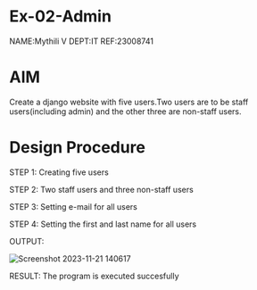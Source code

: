 # Ex-02-Admin

NAME:Mythili V
DEPT:IT
REF:23008741

# AIM
Create a django website with five users.Two users are to be staff users(including admin) and the other three are non-staff users.

# Design Procedure

STEP 1:
Creating five users


STEP 2:
Two staff users and three non-staff users


STEP 3:
Setting e-mail for all users


STEP 4:
Setting the first and last name for all users



OUTPUT:

![Screenshot 2023-11-21 140617](https://github.com/Mythili7339267708/ODD2023-WT-Ex-02-Admin/assets/144260246/6de654a5-6b39-4461-8255-b84b1ef6032c)


RESULT:
The program is executed succesfully
